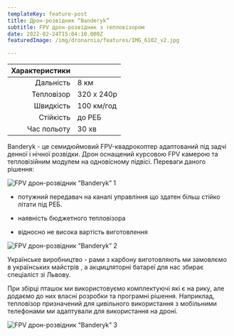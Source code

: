 ```yaml
---
templateKey: feature-post
title: Дрон-розвідник “Banderyk”
subtitle: FPV дрон-розвідник з тепловізором
date: 2022-02-24T15:04:10.000Z
featuredImage: /img/dronarnia/features/IMG_6102_v2.jpg

---
```


| Характеристики |             |
| ----:          | :----       |
| Дальність      | 8 км        |
| Тепловізор     | 320 х 240p  |
| Швидкість      | 100 км/год  |
| Стійкість      | до РЕБ      |
| Час польоту    | 30 хв       |

Banderyk - це семидюймовий FPV-квадрокоптер адаптований під задчі денної і нічної розвідки. Дрон оснащений курсовою FPV камерою та тепловізійним модулем на одновісному підвісі. Переваги даного рішення:

![FPV дрон-розвідник “Banderyk” 1](/img/dronarnia/features/banderik2-1536x1152_v2.jpg)

- потужний передавач на каналі управління що здатен більш стійко літати під РЕБ.

- наявність бюджетного тепловізора

- відносно не висока вартість виготовлення

![FPV дрон-розвідник “Banderyk” 2](/img/dronarnia/features/banderik1-1536x1152_v2.jpg)

Українське виробництво - рами з карбону виготовляють ми замовлємо в українських майстрів , а акцмцляторні батареї для нас збирає спеціаліст зі Львову.

При збірці пташок ми використовуємо комплектуючі які є на рику, але додаємо до них власні розробки та програмні рішення. Наприклад, тепловізор призначений для цивільного використання з мобільними телефонами ми адаптували для використання на дроні.


![FPV дрон-розвідник “Banderyk” 3](/img/dronarnia/features/IMG_6099_v2.jpg)
